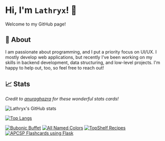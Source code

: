 # Hi, I'm `Lathryx`! 👋 
Welcome to my GitHub page! 
 
## 👨 About 
I am passionate about programming, and I put a priority focus on UI/UX. I mostly develop web applications, but recently I've been working on my skills in backend development, data structuring, and low-level projects. I'm happy to help out, too, so feel free to reach out! 
 
## 📈 Stats 
_Credit to [anuraghazra](https://github.com/anuraghazra/github-readme-stats) for these wonderful stats cards!_ 
 
![Lathryx's GitHub stats](https://github-readme-stats.vercel.app/api?username=lathryx&show_icons=true&bg_color=10,355c7d,6c5b7b,c06c84&title_color=f1e05a&text_color=fff&icon_color=f1e05a&hide_border=false&border_radius=10) 
 
[![Top Langs](https://github-readme-stats.vercel.app/api/top-langs/?username=lathryx&show_icons=true&theme=tokyonight&hide_border=true&border_radius=10)](https://github.com/anuraghazra/github-readme-stats) 
 
[![Bubonic Buffet](https://github-readme-stats.vercel.app/api/pin/?username=lathryx&repo=bubonic-buffet&show_icons=true&theme=tokyonight&hide_border=true&border_radius=10)](https://github.com/anuraghazra/github-readme-stats) 
[![All Named Colors](https://github-readme-stats.vercel.app/api/pin/?username=lathryx&repo=all-named-colors&show_icons=true&theme=tokyonight&hide_border=true&border_radius=10)](https://github.com/anuraghazra/github-readme-stats) 
[![TopShelf Recipes](https://github-readme-stats.vercel.app/api/pin/?username=lathryx&repo=topshelf-recipes&show_icons=true&theme=tokyonight&hide_border=true&border_radius=10)](https://github.com/anuraghazra/github-readme-stats) 
[![APCSP Flashcards using Flask](https://github-readme-stats.vercel.app/api/pin/?username=lathryx&repo=apcsp-flashcards-using-flask&show_icons=true&theme=tokyonight&hide_border=true&border_radius=10)](https://github.com/anuraghazra/github-readme-stats) 
 
<!--
**Lathryx/lathryx** is a ✨ _special_ ✨ repository because its `README.md` (this file) appears on your GitHub profile.

Here are some ideas to get you started:

- 🔭 I’m currently working on ...
- 🌱 I’m currently learning ...
- 👯 I’m looking to collaborate on ...
- 🤔 I’m looking for help with ...
- 💬 Ask me about ...
- 📫 How to reach me: ...
- 😄 Pronouns: ...
- ⚡ Fun fact: ...
-->
